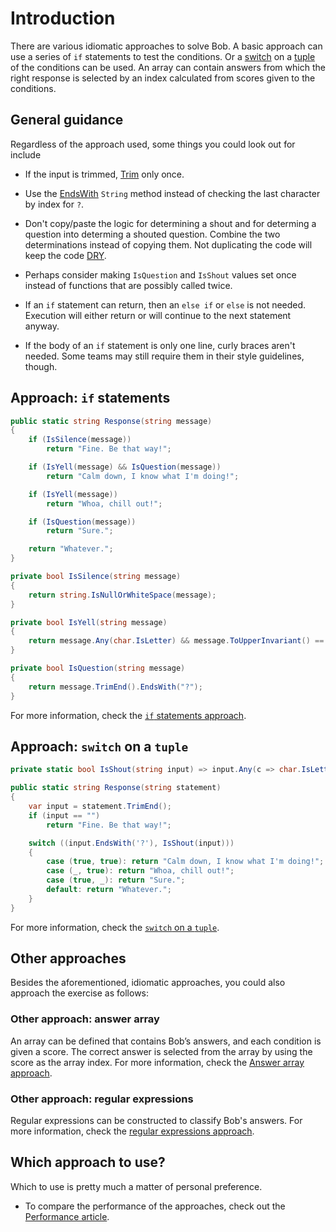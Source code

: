 # Introduction

There are various idiomatic approaches to solve Bob.
A basic approach can use a series of `if` statements to test the conditions.
Or a [switch][switch] on a [tuple][tuple] of the conditions can be used.
An array can contain answers from which the right response is selected by an index calculated from scores given to the conditions.

## General guidance

Regardless of the approach used, some things you could look out for include

- If the input is trimmed, [Trim][trim] only once.

- Use the [EndsWith][endswith] `String` method instead of checking the last character by index for `?`.

- Don't copy/paste the logic for determining a shout and for determing a question into determing a shouted question.
  Combine the two determinations instead of copying them.
  Not duplicating the code will keep the code [DRY][dry].

- Perhaps consider making `IsQuestion` and `IsShout` values set once instead of functions that are possibly called twice.

- If an `if` statement can return, then an `else if` or `else` is not needed.
  Execution will either return or will continue to the next statement anyway.

- If the body of an `if` statement is only one line, curly braces aren't needed.
  Some teams may still require them in their style guidelines, though.

## Approach: `if` statements

```csharp
public static string Response(string message)
{
    if (IsSilence(message))
        return "Fine. Be that way!";

    if (IsYell(message) && IsQuestion(message))
        return "Calm down, I know what I'm doing!";

    if (IsYell(message))
        return "Whoa, chill out!";

    if (IsQuestion(message))
        return "Sure.";

    return "Whatever.";
}

private bool IsSilence(string message)
{
    return string.IsNullOrWhiteSpace(message);
}

private bool IsYell(string message)
{
    return message.Any(char.IsLetter) && message.ToUpperInvariant() == message;
}

private bool IsQuestion(string message)
{
    return message.TrimEnd().EndsWith("?");
}
```

For more information, check the [`if` statements approach][approach-if].

## Approach: `switch` on a `tuple`

```csharp
private static bool IsShout(string input) => input.Any(c => char.IsLetter(c)) && input.ToUpper() == input;

public static string Response(string statement)
{
    var input = statement.TrimEnd();
    if (input == "")
        return "Fine. Be that way!";

    switch ((input.EndsWith('?'), IsShout(input)))
    {
        case (true, true): return "Calm down, I know what I'm doing!";
        case (_, true): return "Whoa, chill out!";
        case (true, _): return "Sure.";
        default: return "Whatever.";
    }
}
```

For more information, check the [`switch` on a `tuple`][approach-switch].

## Other approaches

Besides the aforementioned, idiomatic approaches, you could also approach the exercise as follows:

### Other approach: answer array

An array can be defined that contains Bob’s answers, and each condition is given a score.
The correct answer is selected from the array by using the score as the array index.
For more information, check the [Answer array approach][approach-answer-array].

### Other approach: regular expressions

Regular expressions can be constructed to classify Bob's answers.
For more information, check the [regular expressions approach][approach-regular-expressions].

## Which approach to use?

Which to use is pretty much a matter of personal preference.

- To compare the performance of the approaches, check out the [Performance article][article-performance].

[trim]: https://learn.microsoft.com/en-us/dotnet/api/system.string.trim
[endswith]: https://learn.microsoft.com/en-us/dotnet/api/system.string.endswith
[switch]: https://learn.microsoft.com/en-us/dotnet/csharp/language-reference/statements/selection-statements#the-switch-statement
[tuple]: https://learn.microsoft.com/en-us/dotnet/csharp/language-reference/builtin-types/value-tuples
[dry]: https://en.wikipedia.org/wiki/Don%27t_repeat_yourself
[approach-if]: https://exercism.org/tracks/csharp/exercises/bob/approaches/if
[approach-switch]: https://exercism.org/tracks/csharp/exercises/bob/approaches/switch-on-tuple
[approach-answer-array]: https://exercism.org/tracks/csharp/exercises/bob/approaches/answer-array
[approach-regular-expressions]: https://exercism.org/tracks/csharp/exercises/bob/approaches/regular-expressions
[article-performance]: https://exercism.org/tracks/csharp/exercises/bob/articles/performance
